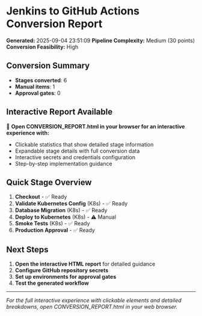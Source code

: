 # Jenkins to GitHub Actions Conversion Report

**Generated:** 2025-09-04 23:51:09
**Pipeline Complexity:** Medium (30 points)
**Conversion Feasibility:** High

## Conversion Summary
- **Stages converted**: 6
- **Manual items**: 1
- **Approval gates**: 0

## Interactive Report Available
📱 **Open CONVERSION_REPORT.html in your browser for an interactive experience with:**
- Clickable statistics that show detailed stage information
- Expandable stage details with full conversion data
- Interactive secrets and credentials configuration
- Step-by-step implementation guidance

## Quick Stage Overview

1. **Checkout**  - ✅ Ready
2. **Validate Kubernetes Config** (K8s) - ✅ Ready
3. **Database Migration** (K8s) - ✅ Ready
4. **Deploy to Kubernetes** (K8s) - ⚠️ Manual
5. **Smoke Tests** (K8s) - ✅ Ready
6. **Production Approval**  - ✅ Ready

## Next Steps
1. **Open the interactive HTML report** for detailed guidance
2. **Configure GitHub repository secrets**
3. **Set up environments for approval gates**
4. **Test the generated workflow**

---
*For the full interactive experience with clickable elements and detailed breakdowns, open CONVERSION_REPORT.html in your web browser.*